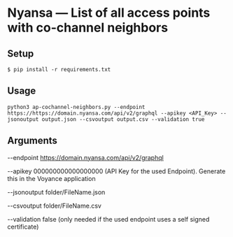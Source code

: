 #  Nyansa — List of all access points with co-channel neighbors

## Setup

```
$ pip install -r requirements.txt
```

## Usage

```
python3 ap-cochannel-neighbors.py --endpoint https://https://domain.nyansa.com/api/v2/graphql --apikey <API_Key> --jsonoutput output.json --csvoutput output.csv --validation true

```

## Arguments
--endpoint https://domain.nyansa.com/api/v2/graphql

--apikey 000000000000000000 (API Key for the used Endpoint). Generate this in the Voyance application

--jsonoutput folder/FileName.json 

--csvoutput folder/FileName.csv

--validation false (only needed if the used endpoint uses a self signed certificate)
